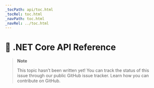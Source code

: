 ```yaml
---
_tocPath: api/toc.html
_tocRel: toc.html
_navPath: toc.html
_navRel: ../toc.html
---
```


# 🔧 .NET Core API Reference

> **Note**
> 
> This topic hasn’t been written yet! You can track the status of this issue through our public GitHub issue tracker. Learn how you can contribute on GitHub.
